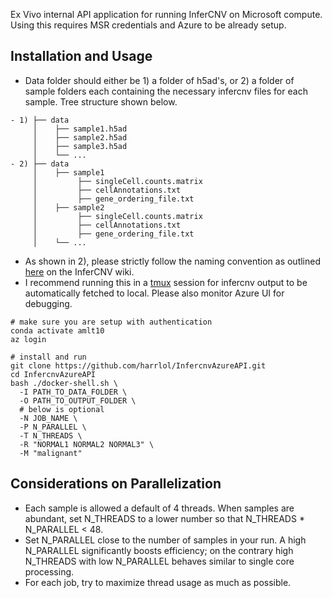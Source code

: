 Ex Vivo internal API application for running InferCNV on Microsoft compute. Using this requires MSR credentials and Azure to be already setup.

## Installation and Usage
- Data folder should either be 1) a folder of h5ad's, or 2) a folder of sample folders each containing the necessary infercnv files for each sample. Tree structure shown below.
```
- 1) ├── data
     │    ├── sample1.h5ad
     │    ├── sample2.h5ad
     │    ├── sample3.h5ad
     │    └── ...
- 2) ├── data
     │    ├── sample1
     │         ├── singleCell.counts.matrix
     │         ├── cellAnnotations.txt
     │         ├── gene_ordering_file.txt
     │    ├── sample2
     │         ├── singleCell.counts.matrix
     │         ├── cellAnnotations.txt
     │         ├── gene_ordering_file.txt
     │    └── ...
```

- As shown in 2), please strictly follow the naming convention as outlined [here](https://github.com/broadinstitute/inferCNV/wiki/Running-InferCNV#infercnv-2-step-execution-overview) on the InferCNV wiki.
- I recommend running this in a [tmux](https://github.com/tmux/tmux/wiki) session for infercnv output to be automatically fetched to local. Please also monitor Azure UI for debugging.
  
```
# make sure you are setup with authentication
conda activate amlt10
az login

# install and run
git clone https://github.com/harrlol/InfercnvAzureAPI.git
cd InfercnvAzureAPI
bash ./docker-shell.sh \
  -I PATH_TO_DATA_FOLDER \
  -O PATH_TO_OUTPUT_FOLDER \
  # below is optional
  -N JOB_NAME \
  -P N_PARALLEL \
  -T N_THREADS \
  -R "NORMAL1 NORMAL2 NORMAL3" \
  -M "malignant"
```

## Considerations on Parallelization

- Each sample is allowed a default of 4 threads. When samples are abundant, set N_THREADS to a lower number so that N_THREADS * N_PARALLEL < 48.
- Set N_PARALLEL close to the number of samples in your run. A high N_PARALLEL significantly boosts efficiency; on the contrary high N_THREADS with low N_PARALLEL behaves similar to single core processing.
- For each job, try to maximize thread usage as much as possible.
